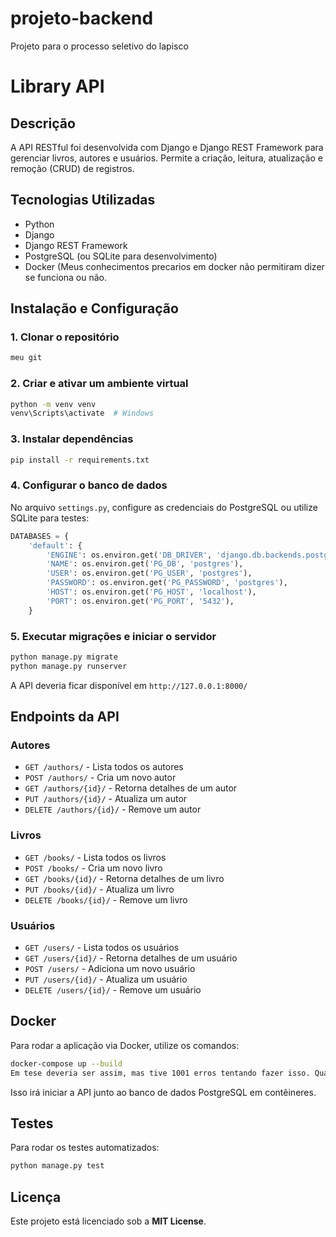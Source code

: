 # projeto-backend
Projeto para o processo seletivo do lapisco
# Library API

## Descrição
A API RESTful foi desenvolvida com Django e Django REST Framework para gerenciar livros, autores e usuários. Permite a criação, leitura, atualização e remoção (CRUD) de registros.

## Tecnologias Utilizadas
- Python
- Django
- Django REST Framework
- PostgreSQL (ou SQLite para desenvolvimento)
- Docker (Meus conhecimentos precarios em docker não permitiram dizer se funciona ou não.

## Instalação e Configuração

### 1. Clonar o repositório
```bash
meu git
```

### 2. Criar e ativar um ambiente virtual
```bash
python -m venv venv
venv\Scripts\activate  # Windows
```

### 3. Instalar dependências
```bash
pip install -r requirements.txt
```

### 4. Configurar o banco de dados
No arquivo `settings.py`, configure as credenciais do PostgreSQL ou utilize SQLite para testes:
```python
DATABASES = {
    'default': {
        'ENGINE': os.environ.get('DB_DRIVER', 'django.db.backends.postgresql'),
        'NAME': os.environ.get('PG_DB', 'postgres'),
        'USER': os.environ.get('PG_USER', 'postgres'),
        'PASSWORD': os.environ.get('PG_PASSWORD', 'postgres'),
        'HOST': os.environ.get('PG_HOST', 'localhost'),
        'PORT': os.environ.get('PG_PORT', '5432'),
    }
```

### 5. Executar migrações e iniciar o servidor
```bash
python manage.py migrate
python manage.py runserver
```
A API deveria ficar disponível em `http://127.0.0.1:8000/`

## Endpoints da API

### **Autores**
- `GET /authors/` - Lista todos os autores
- `POST /authors/` - Cria um novo autor
- `GET /authors/{id}/` - Retorna detalhes de um autor
- `PUT /authors/{id}/` - Atualiza um autor
- `DELETE /authors/{id}/` - Remove um autor

### **Livros**
- `GET /books/` - Lista todos os livros
- `POST /books/` - Cria um novo livro
- `GET /books/{id}/` - Retorna detalhes de um livro
- `PUT /books/{id}/` - Atualiza um livro
- `DELETE /books/{id}/` - Remove um livro

### **Usuários**
- `GET /users/` - Lista todos os usuários
- `GET /users/{id}/` - Retorna detalhes de um usuário
- `POST /users/` - Adiciona um novo usuário
- `PUT /users/{id}/` - Atualiza um usuário
- `DELETE /users/{id}/` - Remove um usuário

## Docker
Para rodar a aplicação via Docker, utilize os comandos:
```bash
docker-compose up --build
Em tese deveria ser assim, mas tive 1001 erros tentando fazer isso. Quase quebrei meu computador de madrugada.
```
Isso irá iniciar a API junto ao banco de dados PostgreSQL em contêineres.

## Testes
Para rodar os testes automatizados:
```bash
python manage.py test
```

## Licença
Este projeto está licenciado sob a **MIT License**.

